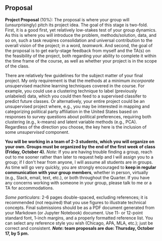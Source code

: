 ## Proposal

**Project Proposal** (10%): The proposal is where your group will (unsurprisingly) pitch its project idea. The goal of this stage is two-fold. First, it is a good first, yet relatively low-stakes test of your group dynamics. As this is where you will introduce the problem, methods/solution, data, and so on, such a task reuqires consolidation and universal contribution to the overall vision of the project; in a word, *teamwork*. And second, the goal of the proposal is to get early-stage feedback from myself and the TA(s) on the feasibility of the project, both regarding your ability to complete it within the time frame of the course, as well as whether your project is in the scope of the class.
	
There are relatively few guidelines for the subject matter of your final project. My only requirement is that the methods at a minimum *incorporate* unsupervised machine learning techniques covered in the course. For example, you could use a clustering technique to label (previously unlabeled) data, which you could then feed to a supervised classifer to predict future classes. Or alternatively, your entire project could be an unsupervised project where, e.g., you may be interested in mapping and categorizing political party affiliation in the United States based on responses to survey questions about political preferences, requiring both clustering (e.g., k-means) and latent variable methods (e.g., PCA). Regardless of the direction you choose, the key here is the inclusion of some *unsupervised* component.
	
**You will be working in a team of 2-3 students, which you will organize on your own. Groups must be organized by the end of the first week of class (Friday, October 4).** *Note:* If you are having trouble finding a group, reach out to me sooner rather than later to request help and I will assign you to a group; if I don't hear from anyone, I will assume all students are in groups. As time will go very quickly, you are strongly encouraged to **keep in regular communication with your group members**, whether in person, virtually (e.g., Slack, email, text, etc.), or both throughout the Quarter. If you have any concerns working with someone in your group, please talk to me or a TA for accommodations.
	
*Some particulars*: 2-6 pages double-spaced, excluding references; it is recommended (not required) that you use figures to illustrate technical concepts. Final submissions should be as a PDF document generated from your Markdown (or Jupyter Notebook) document. Use 11- or 12-point standard font, 1-inch margins, and a properly formatted reference list. You can select any reference style you wish (Chicago, APA, MLA, etc.); just be correct and consistent. **_Note_: team proposals are due: Thursday, October 17, by 5 pm.**
